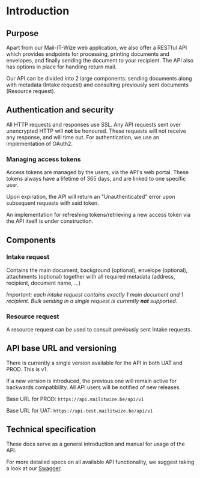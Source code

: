 # Introduction

## Purpose

Apart from our Mail-IT-Wize web application, we also offer a RESTful API which provides endpoints for processing, printing documents and envelopes, and finally sending the document to your recipient. The API also has options in place for handling return mail.

Our API can be divided into 2 large components: sending documents along with metadata (Intake request) and consulting previously sent documents (Resource request).

## Authentication and security

All HTTP requests and responses use SSL. Any API requests sent over unencrypted HTTP will **not** be honoured. These requests will not receive any response, and will time out.
For authentication, we use an implementation of OAuth2.

### Managing access tokens

Access tokens are managed by the users, via the API's web portal. These tokens always have a lifetime of 365 days, and are linked to one specific user.

Upon expiration, the API will return an "Unauthenticated" error upon subsequent requests with said token.

An implementation for refreshing tokens/retrieving a new access token via the API itself is under construction.

## Components

### Intake request
Contains the main document, background (optional), envelope (optional), attachments (optional) together with all required metadata (address, recipient, document name, ...)

*Important: each intake request contains exactly 1 main document and 1 recipient. Bulk sending in a single request is currently **not** supported.*

### Resource request
A resource request can be used to consult previously sent Intake requests.

## API base URL and versioning
There is currently a single version available for the API in both UAT and PROD. This is v1.

If a new version is introduced, the previous one will remain active for backwards compatibility. All API users will be notified of new releases.

Base URL for PROD: `https://api.mailitwize.be/api/v1`
 
Base URL for UAT: `https://api-test.mailitwize.be/api/v1`

## Technical specification

These docs serve as a general introduction and manual for usage of the API. 

For more detailed specs on all available API functionality, we suggest taking a look at our [Swagger](https://symeta-hybrid.github.io/api-swagger/).